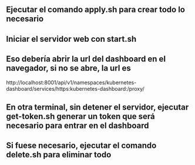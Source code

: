 ## Ejecutar el comando apply.sh para crear todo lo necesario

## Iniciar el servidor web con start.sh

## Eso debería abrir la url del dashboard en el navegador, si no se abre, la url es

http://localhost:8001/api/v1/namespaces/kubernetes-dashboard/services/https:kubernetes-dashboard:/proxy/

## En otra terminal, sin detener el servidor, ejecutar get-token.sh generar un token que será necesario para entrar en el dashboard

## Si fuese necesario, ejecutar el comando delete.sh para eliminar todo

